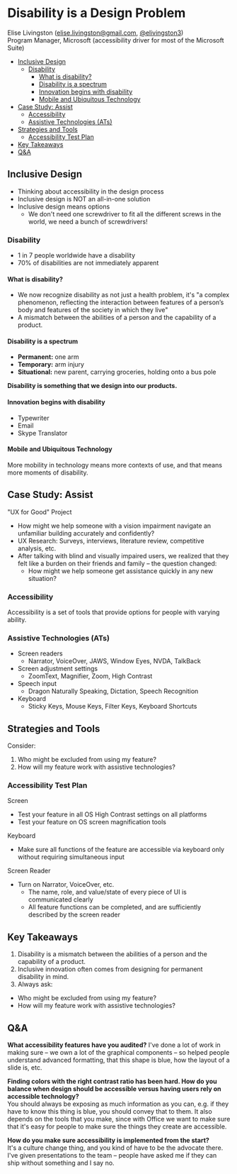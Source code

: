 # Disability is a Design Problem

Elise Livingston (elise.livingston@gmail.com, [@elivingston3](https://twitter.com/elivingston3))  
Program Manager, Microsoft (accessibility driver for most of the Microsoft Suite)

* [Inclusive Design](#inclusive-design)
  * [Disability](#disability)
    * [What is disability?](#what-is-disability)
    * [Disability is a spectrum](#disability-is-a-spectrum)
    * [Innovation begins with disability](#innovation-begins-with-disability)
    * [Mobile and Ubiquitous Technology](#mobile-and-ubiquitous-technology)
* [Case Study: Assist](#case-study-assist)
    * [Accessibility](#accessibility)
    * [Assistive Technologies (ATs)](#assistive-technologies-ats)
* [Strategies and Tools](#strategies-and-tools)
    * [Accessibility Test Plan](#accessibility-test-plan)
* [Key Takeaways](#key-takeaways)
* [Q&A](#qa)

## Inclusive Design

* Thinking about accessibility in the design process
* Inclusive design is NOT an all-in-one solution
* Inclusive design means options
  * We don't need one screwdriver to fit all the different screws in the world, we need a bunch of screwdrivers!

### Disability

* 1 in 7 people worldwide have a disability
* 70% of disabilities are not immediately apparent

#### What is disability?

* We now recognize disability as not just a health problem, it's "a complex phenomenon, reflecting the interaction between features of a person’s body and features of the society in which they live"
* A mismatch between the abilities of a person and the capability of a product.

#### Disability is a spectrum

* **Permanent:** one arm
* **Temporary:** arm injury
* **Situational:** new parent, carrying groceries, holding onto a bus pole

**Disability is something that we design into our products.**

#### Innovation begins with disability

* Typewriter
* Email
* Skype Translator

#### Mobile and Ubiquitous Technology

More mobility in technology means more contexts of use, and that means more moments of disability.

## Case Study: Assist

"UX for Good" Project

* How might we help someone with a vision impairment navigate an unfamiliar building accurately and confidently?
* UX Research: Surveys, interviews, literature review, competitive analysis, etc.
* After talking with blind and visually impaired users, we realized that they felt like a burden on their friends and family – the question changed:
  * How might we help someone get assistance quickly in any new situation?

### Accessibility

Accessibility is a set of tools that provide options for people with varying ability.

### Assistive Technologies (ATs)

* Screen readers
  * Narrator, VoiceOver, JAWS, Window Eyes, NVDA, TalkBack
* Screen adjustment settings
  * ZoomText, Magnifier, Zoom, High Contrast
* Speech input
  * Dragon Naturally Speaking, Dictation, Speech Recognition
* Keyboard
  * Sticky Keys, Mouse Keys, Filter Keys, Keyboard Shortcuts

## Strategies and Tools

Consider:

1. Who might be excluded from using my feature?
2. How will my feature work with assistive technologies?

### Accessibility Test Plan

Screen

* Test your feature in all OS High Contrast settings on all platforms
* Test your feature on OS screen magnification tools

Keyboard

* Make sure all functions of the feature are accessible via keyboard only without requiring simultaneous input

Screen Reader

* Turn on Narrator, VoiceOver, etc.
  * The name, role, and value/state of every piece of UI is communicated clearly
  * All feature functions can be completed, and are sufficiently described by the screen reader

## Key Takeaways

1. Disability is a mismatch between the abilities of a person and the capability of a product.
2. Inclusive innovation often comes from designing for permanent disability in mind.
3. Always ask:
  * Who might be excluded from using my feature?
  * How will my feature work with assistive technologies?

## Q&A

**What accessibility features have you audited?** 
I've done a lot of work in making sure – we own a lot of the graphical components – so helped people understand advanced formatting, that this shape is blue, how the layout of a slide is, etc.

**Finding colors with the right contrast ratio has been hard. How do you balance when design should be accessible versus having users rely on accessible technology?**  
You should always be exposing as much information as you can, e.g. if they have to know this thing is blue, you should convey that to them. It also depends on the tools that you make, since with Office we want to make sure that it's easy for people to make sure the things they create are accessible.

**How do you make sure accessibility is implemented from the start?**  
It's a culture change thing, and you kind of have to be the advocate there. I've given presentations to the team – people have asked me if they can ship without something and I say no.

